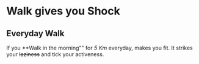 # Walk gives you Shock
## Everyday Walk
If you **Walk in the morning"" for *5 Km* everyday, makes you fit. It strikes your ~~laziness~~ and tick your activeness.
